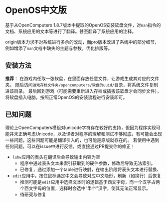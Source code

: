 # OpenOS中文版
基于从OpenComputers 1.8.7版本中提取的OpenOS安装软盘文件，对`man`指令的文档、系统应用的文本等进行了翻译。甚至翻译了系统应用的注释。

origin版本力求不对系统进行多余的改动，而pro版本改进了系统中的部分细节，例如增添了`man`文档中缺失的主题与参数，优化排版等。

## 安装方法
**推荐**：
在游戏内任取一张软盘，在里面存放任意文件，让游戏生成其对应的文件夹。
随后访问`游戏存档文件夹/opencomputers/软盘的uuid/`目录，将系统文件复制进该目录。
最后回到游戏（可能需要重新进入存档或插拔该软盘才会同步文件），将软盘插入电脑，按照正常OpenOS的安装流程进行安装即可。
## 已知问题
理论上OpenComputers模组对unicode字符存在较好的支持，但因为程序实现可能并未正确考虑Unicode，以及译者对程序的理解和测试不够彻底，有可能会出现一些问题，这些问题可能是翻译引入的，也可能是原版就存在的。
若使用中遇到任何问题，可以在issue中进行反馈，或直接通过PR提交你的修正！
- `lshw`应用的表头在翻译后会导致输出内容为空
	- 程序中通过表头文本来索引获取到的硬件参数，修改后导致无法索引。
	- 已修复，通过添加一个table进行映射，在输出阶段将表头文本进行替换、
- `edit`应用中，按住鼠标选定中文会导致对应中文隐形，刷新（如换行）后恢复
	- 推测可能是`edit`应用中选择文本时的逻辑基于西文字母，而一个汉字占两个西文字母的位置，选择时会选中“半个”汉字，使其无法正常显示。
	- 待研究与修复
